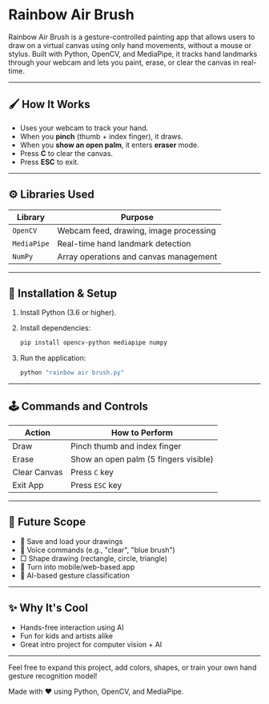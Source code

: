 # Rainbow Air Brush

Rainbow Air Brush is a gesture-controlled painting app that allows users to draw on a virtual canvas using only hand movements, without a mouse or stylus. Built with Python, OpenCV, and MediaPipe, it tracks hand landmarks through your webcam and lets you paint, erase, or clear the canvas in real-time.

---

## 🖌️ How It Works

* Uses your webcam to track your hand.
* When you **pinch** (thumb + index finger), it draws.
* When you **show an open palm**, it enters **eraser** mode.
* Press **C** to clear the canvas.
* Press **ESC** to exit.

---

## ⚙️ Libraries Used

| Library     | Purpose                                |
| ----------- | -------------------------------------- |
| `OpenCV`    | Webcam feed, drawing, image processing |
| `MediaPipe` | Real-time hand landmark detection      |
| `NumPy`     | Array operations and canvas management |

---

## 🚀 Installation & Setup

1. Install Python (3.6 or higher).

2. Install dependencies:

   ```bash
   pip install opencv-python mediapipe numpy
   ```

3. Run the application:

   ```bash
   python "rainbow air brush.py"
   ```

---

## 🕹️ Commands and Controls

| Action       | How to Perform                        |
| ------------ | ------------------------------------- |
| Draw         | Pinch thumb and index finger          |
| Erase        | Show an open palm (5 fingers visible) |
| Clear Canvas | Press `C` key                         |
| Exit App     | Press `ESC` key                       |

---

## 🤖 Future Scope

* 📁 Save and load your drawings
* 🎤 Voice commands (e.g., "clear", "blue brush")
* □ Shape drawing (rectangle, circle, triangle)
* 📱 Turn into mobile/web-based app
* 🧠 AI-based gesture classification

---

## ✨ Why It's Cool

* Hands-free interaction using AI
* Fun for kids and artists alike
* Great intro project for computer vision + AI

---

Feel free to expand this project, add colors, shapes, or train your own hand gesture recognition model!

Made with ❤️ using Python, OpenCV, and MediaPipe.
